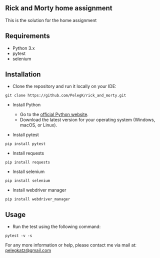 ## Rick and Morty home assignment 
This is the solution for the home assignment 

## Requirements
- Python 3.x
- pytest
- selenium

## Installation

* Clone the repository and run it locally on your IDE:
```
git clone https://github.com/PelegK/rick_and_morty.git
```
* Install Python 
   - Go to the [official Python website](https://www.python.org/downloads/).
   - Download the latest version for your operating system (Windows, macOS, or Linux).

* Install pytest
```
pip install pytest
```

* Install requests
```
pip install requests
```
* Install selenium 
```
pip install selenium 
```
* Install  webdriver manager  
```
pip install webdriver_manager  
```

## Usage

* Run the test using the following command: 
```
pytest -v -s        
```

For any more information or help, please contact me via mail at:
[pelegkatz@gmail.com](mailto:pelegkatz@gmail.com)

